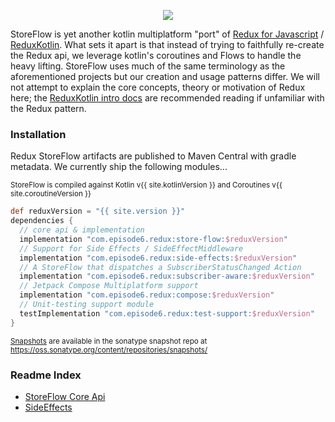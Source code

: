 <p align="center">
    <a href="http://search.maven.org/#search%7Cga%7C1%7Cg%3A%22com.episode6.redux%22"><img src="https://img.shields.io/maven-central/v/com.episode6.redux/store-flow.svg?style=flat-square"></a>
</p>

StoreFlow is yet another kotlin multiplatform "port" of [Redux for Javascript](https://redux.js.org/)
/ [ReduxKotlin](https://reduxkotlin.org/). What sets it apart is that instead of trying to faithfully re-create the
Redux api, we leverage kotlin's coroutines and Flows to handle the heavy lifting. StoreFlow uses much of the same
terminology as the aforementioned projects but our creation and usage patterns differ. We will not attempt to explain
the core concepts, theory or motivation of Redux here;
the [ReduxKotlin intro docs](https://reduxkotlin.org/introduction/core-concepts) are recommended reading if unfamiliar
with the Redux pattern.

### Installation

Redux StoreFlow artifacts are published to Maven Central with gradle metadata. We currently ship the following
modules...

<sub>StoreFlow is compiled against Kotlin v{{ site.kotlinVersion }} and Coroutines v{{ site.coroutineVersion }}</sub>

```groovy
def reduxVersion = "{{ site.version }}"
dependencies {
  // core api & implementation
  implementation "com.episode6.redux:store-flow:$reduxVersion"
  // Support for Side Effects / SideEffectMiddleware
  implementation "com.episode6.redux:side-effects:$reduxVersion"
  // A StoreFlow that dispatches a SubscriberStatusChanged Action
  implementation "com.episode6.redux:subscriber-aware:$reduxVersion"
  // Jetpack Compose Multiplatform support
  implementation "com.episode6.redux:compose:$reduxVersion"
  // Unit-testing support module
  testImplementation "com.episode6.redux:test-support:$reduxVersion"
}
```

<sup>[Snapshots](docs/main/) are available in the sonatype snapshot repo
at https://oss.sonatype.org/content/repositories/snapshots/</sup>

### Readme Index

- [StoreFlow Core Api](STORE_FLOW.md)
- [SideEffects](SIDE_EFFECTS.md)
